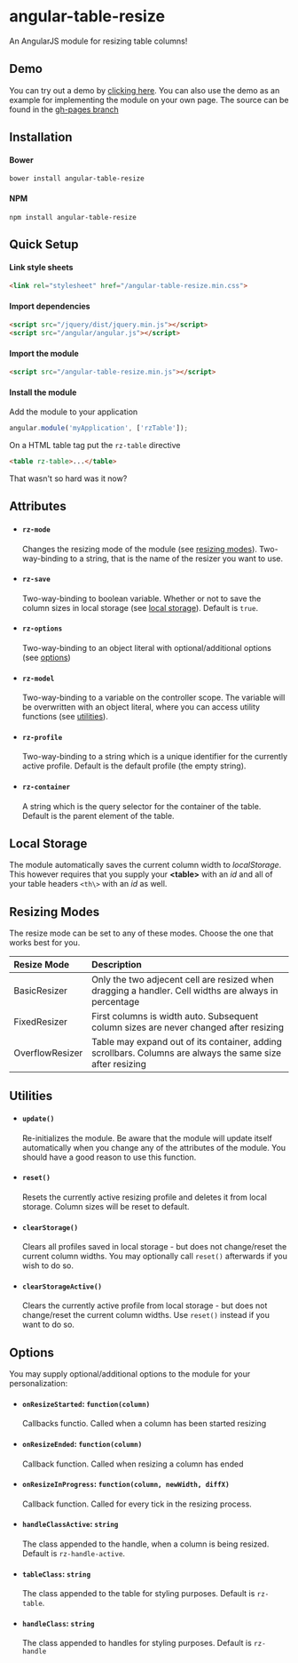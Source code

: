 # angular-table-resize
An AngularJS module for resizing table columns!

## Demo
You can try out a demo by [clicking here](https://tympanix.github.io/angular-table-resize/). You can also use the demo as an example for implementing the module on your own page. The source can be found in the [gh-pages branch](https://github.com/Tympanix/angular-table-resize/tree/gh-pages)

## Installation
#### Bower
```
bower install angular-table-resize
```
#### NPM
```
npm install angular-table-resize
```

## Quick Setup
#### Link style sheets
```html
<link rel="stylesheet" href="/angular-table-resize.min.css">
```

#### Import dependencies
```html
<script src="/jquery/dist/jquery.min.js"></script>
<script src="/angular/angular.js"></script>
```

#### Import the module
```html
<script src="/angular-table-resize.min.js"></script>
```

#### Install the module
Add the module to your application
```javascript
angular.module('myApplication', ['rzTable']);
```

On a HTML table tag put the `rz-table` directive
```html
<table rz-table>...</table>
```

That wasn't so hard was it now?

## Attributes
* #### `rz-mode`
  Changes the resizing mode of the module (see [resizing modes](#resizing-modes)). Two-way-binding to a string, that is the name of the resizer you want to use.
  
* #### `rz-save`
  Two-way-binding to boolean variable. Whether or not to save the column sizes in local storage (see [local storage](#local-storage)). Default is `true`.
  
* #### `rz-options`
  Two-way-binding to an object literal with optional/additional options (see [options](#options))
  
* #### `rz-model`
  Two-way-binding to a variable on the controller scope. The variable will be overwritten with an object literal, where you can access utility functions (see [utilities](#utilities)).
  
* #### `rz-profile`
  Two-way-binding to a string which is a unique identifier for the currently active profile. Default is the default profile (the empty string).
  
* #### `rz-container`
  A string which is the query selector for the container of the table. Default is the parent element of the table.
  
## Local Storage
The module automatically saves the current column width to *localStorage*. This however requires that you supply your **\<table\>** with an *id* and all of your table headers `<th\>` with an *id* as well.

## Resizing Modes
The resize mode can be set to any of these modes. Choose the one that works best for you.

| Resize Mode       | Description          |
| :---------------- |:--------------|
| BasicResizer      | Only the two adjecent cell are resized when dragging a handler. Cell widths are always in percentage          |
| FixedResizer      | First columns is width auto. Subsequent column sizes are never changed after resizing                         |
| OverflowResizer   | Table may expand out of its container, adding scrollbars. Columns are always the same size after resizing     |

## Utilities
* #### `update()`
  Re-initializes the module. Be aware that the module will update itself automatically when you change any of the attributes of the module. You should have a good reason to use this function.
  
* #### `reset()`
  Resets the currently active resizing profile and deletes it from local storage. Column sizes will be reset to default.
  
* #### `clearStorage()`
  Clears all profiles saved in local storage - but does not change/reset the current column widths. You may optionally call `reset()` afterwards if you wish to do so.
  
* #### `clearStorageActive()`
  Clears the currently active profile from local storage - but does not change/reset the current column widths. Use `reset()` instead if you want to do so.

## Options
You may supply optional/additional options to the module for your personalization:

* #### `onResizeStarted`: `function(column)`
  Callbacks functio. Called when a column has been started resizing
  
* #### `onResizeEnded`: `function(column)`
  Callback function. Called when resizing a column has ended
  
* #### `onResizeInProgress`: `function(column, newWidth, diffX)`
  Callback function. Called for every tick in the resizing process.
  
* #### `handleClassActive`: `string`
  The class appended to the handle, when a column is being resized. Default is `rz-handle-active`.
  
* #### `tableClass`: `string`
  The class appended to the table for styling purposes. Default is `rz-table`.
  
* #### `handleClass`: `string`
  The class appended to handles for styling purposes. Default is `rz-handle`

